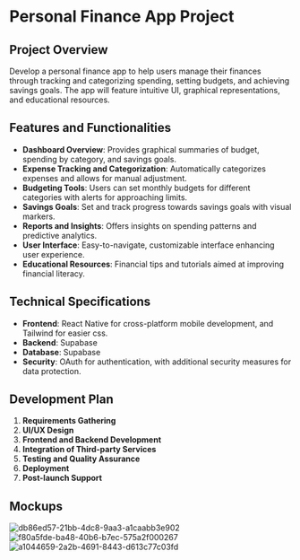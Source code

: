 # Personal Finance App Project

## Project Overview
Develop a personal finance app to help users manage their finances through tracking and categorizing spending, setting budgets, and achieving savings goals. The app will feature intuitive UI, graphical representations, and educational resources.

## Features and Functionalities

- **Dashboard Overview**: Provides graphical summaries of budget, spending by category, and savings goals.
- **Expense Tracking and Categorization**: Automatically categorizes expenses and allows for manual adjustment.
- **Budgeting Tools**: Users can set monthly budgets for different categories with alerts for approaching limits.
- **Savings Goals**: Set and track progress towards savings goals with visual markers.
- **Reports and Insights**: Offers insights on spending patterns and predictive analytics.
- **User Interface**: Easy-to-navigate, customizable interface enhancing user experience.
- **Educational Resources**: Financial tips and tutorials aimed at improving financial literacy.

## Technical Specifications

- **Frontend**: React Native for cross-platform mobile development, and Tailwind for easier css.
- **Backend**: Supabase
- **Database**: Supabase
- **Security**: OAuth for authentication, with additional security measures for data protection.

## Development Plan

1. **Requirements Gathering**
2. **UI/UX Design**
3. **Frontend and Backend Development**
4. **Integration of Third-party Services**
5. **Testing and Quality Assurance**
6. **Deployment**
7. **Post-launch Support**

## Mockups
![db86ed57-21bb-4dc8-9aa3-a1caabb3e902](https://github.com/PaC1337/FinanceApp/assets/20814794/e691b7b9-c263-43d3-8416-acb13e4b599f)
![f80a5fde-ba48-40b6-b7ec-575a2f000267](https://github.com/PaC1337/FinanceApp/assets/20814794/324fdf8d-96e7-4259-a3d1-6d027b12a31e)
![a1044659-2a2b-4691-8443-d613c77c03fd](https://github.com/PaC1337/FinanceApp/assets/20814794/be1336c7-a843-47ac-858f-336632ae5b7b)

